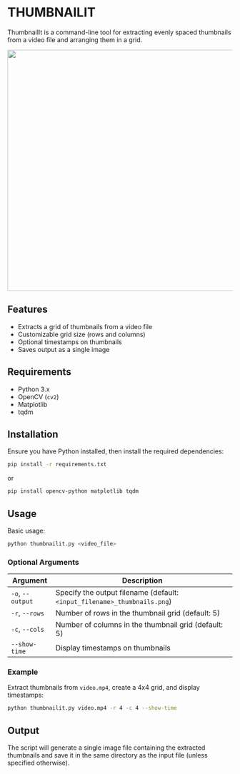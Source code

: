 # THUMBNAILIT

ThumbnailIt is a command-line tool for extracting evenly spaced thumbnails from a video file and arranging them in a grid.

<p align="center"><img src="https://i.imgur.com/OY6hpOR.png" width="540" /></p>

## Features

-   Extracts a grid of thumbnails from a video file
-   Customizable grid size (rows and columns)
-   Optional timestamps on thumbnails
-   Saves output as a single image

## Requirements

-   Python 3.x
-   OpenCV (`cv2`)
-   Matplotlib
-   tqdm

## Installation

Ensure you have Python installed, then install the required dependencies:

```sh
pip install -r requirements.txt
```

or

```sh
pip install opencv-python matplotlib tqdm
```

## Usage

Basic usage:

```sh
python thumbnailit.py <video_file>
```

### Optional Arguments

| Argument         | Description                                                              |
| ---------------- | ------------------------------------------------------------------------ |
| `-o`, `--output` | Specify the output filename (default: `<input_filename>_thumbnails.png`) |
| `-r`, `--rows`   | Number of rows in the thumbnail grid (default: 5)                        |
| `-c`, `--cols`   | Number of columns in the thumbnail grid (default: 5)                     |
| `--show-time`    | Display timestamps on thumbnails                                         |

### Example

Extract thumbnails from `video.mp4`, create a 4x4 grid, and display timestamps:

```sh
python thumbnailit.py video.mp4 -r 4 -c 4 --show-time
```

## Output

The script will generate a single image file containing the extracted thumbnails and save it in the same directory as the input file (unless specified otherwise).
